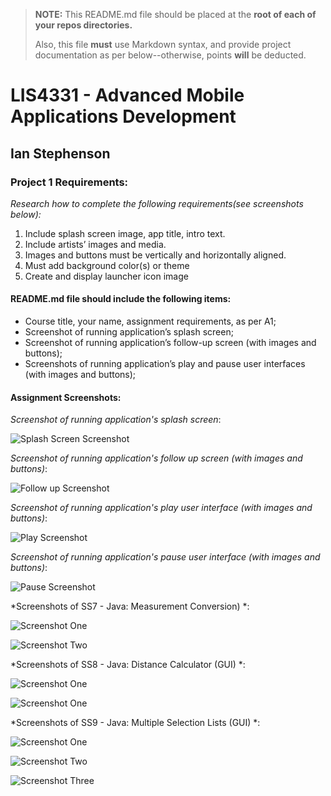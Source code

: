 > **NOTE:** This README.md file should be placed at the **root of each of your repos directories.**
>
>Also, this file **must** use Markdown syntax, and provide project documentation as per below--otherwise, points **will** be deducted.
>

# LIS4331 - Advanced Mobile Applications Development

## Ian Stephenson

### Project 1 Requirements:

*Research how to complete the following requirements(see screenshots below):*

1. Include splash screen image, app title, intro text.
2. Include artists’ images and media.
3. Images and buttons must be vertically and horizontally aligned.
4. Must add background color(s) or theme
5. Create and display launcher icon image

#### README.md file should include the following items:

* Course title, your name, assignment requirements, as per A1;
* Screenshot of running application’s splash screen;
* Screenshot of running application’s follow-up screen (with images and buttons);
* Screenshots of running application’s play and pause user interfaces (with images and buttons);

#### Assignment Screenshots:

*Screenshot of running application's splash screen*:

![Splash Screen Screenshot](images/splash.png)

*Screenshot of running application's follow up screen (with images and buttons)*:

![Follow up Screenshot](images/main.png)

*Screenshot of running application's play user interface (with images and buttons)*:

![Play Screenshot](images/play.png)

*Screenshot of running application's pause user interface (with images and buttons)*:

![Pause Screenshot](images/pause.png)

*Screenshots of SS7 - Java: Measurement Conversion) *:

![Screenshot One](images/SS7p1.png)

![Screenshot Two](images/SS7p2.png)

*Screenshots of SS8 - Java: Distance Calculator (GUI) *:

![Screenshot One](images/SS8p1.png)

![Screenshot One](images/SS8p2.png)

*Screenshots of SS9 - Java: Multiple Selection Lists (GUI) *:

![Screenshot One](images/SS9p1.png)

![Screenshot Two](images/SS9p2.png)

![Screenshot Three](images/SS9p3.png)

